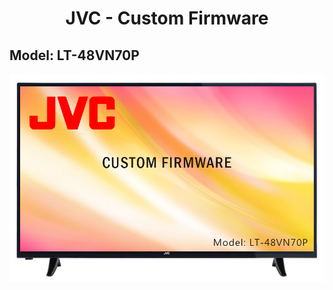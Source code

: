 # <center>JVC - Custom Firmware</center> #
## Model: LT-48VN70P ##

![Logo](https://github.com/Bizarrus/LT-48VN70P/raw/master/Screenshots/screenshot_smarttv.png)